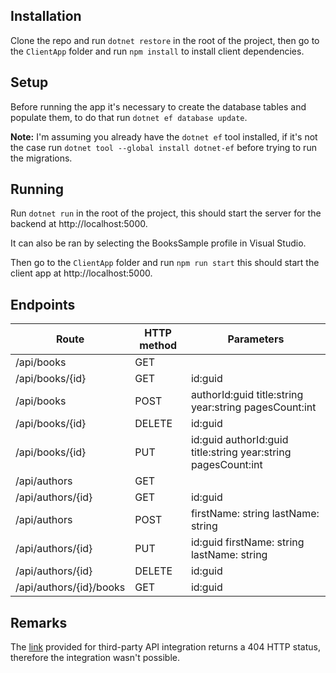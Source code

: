 ## Installation

Clone the repo and run `dotnet restore` in the root of the project, then go to the `ClientApp` folder and run `npm install` to install client dependencies.

## Setup

Before running the app it's necessary to create the database tables and populate them, to do that run `dotnet ef database update`.

**Note:** I'm assuming you already have the `dotnet ef` tool installed, if it's not the case run `dotnet tool --global install dotnet-ef` before trying to run the migrations.

## Running

Run `dotnet run` in the root of the project, this should start the server for the backend at http://localhost:5000.

It can also be ran by selecting the BooksSample profile in Visual Studio.

Then go to the `ClientApp` folder and run `npm run start` this should start the client app at http://localhost:5000.

## Endpoints

| Route           | HTTP method | Parameters                                            |
|-----------------|-------------|-------------------------------------------------------|
| /api/books      | GET         |                                                       |
| /api/books/{id} | GET         | id:guid                                               |
| /api/books      | POST        | authorId:guid title:string year:string pagesCount:int |
| /api/books/{id} | DELETE      | id:guid                                                       |
| /api/books/{id} | PUT         | id:guid authorId:guid title:string year:string pagesCount:int |
| /api/authors            | GET         |                                            |
| /api/authors/{id}       | GET         | id:guid                                    |
| /api/authors            | POST        | firstName: string lastName: string         |
| /api/authors/{id}       | PUT         | id:guid firstName: string lastName: string |
| /api/authors/{id}       | DELETE      | id:guid                                    |
| /api/authors/{id}/books | GET         | id:guid                                    |

## Remarks

The [link](https://fakerestapi.azurewebsites.net/swagger/ui/index) provided for third-party API integration  returns a 404 HTTP status, therefore the integration wasn't possible.